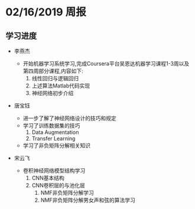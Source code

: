 # 02/16/2019 周报  

  

## 学习进度  

- 李燕杰
  - 开始机器学习系统学习,完成Coursera平台吴恩达机器学习课程1-3周以及第四周部分课程,内容如下:  
    1. 线性回归与逻辑回归  
    2. 上述算法Matlab代码实现  
    3. 神经网络初步介绍  

- 唐宝钰  
  - 进一步了解了神经网络设计的技巧和规定  
  - 学习了训练数据集的技巧  
    1. Data Augmentation  
    2. Transfer Learning  
  - 学习了非负矩阵分解相关知识  


- 宋云飞  
  - 卷积神经网络模型结构学习  
    1. CNN基本结构  
    2. CNN卷积层的与池化层  
       1. NMF非负矩阵分解学习  
       2. NMF非负矩阵分解男女声和弦的算法学习  